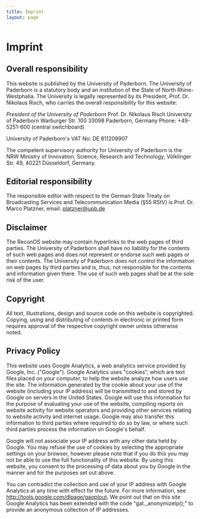 ```yaml
---
title: Imprint
layout: page
---
```

# Imprint

## Overall responsibility

This website is published by the University of Paderborn. The
University of Paderborn is a statutory body and an institution
of the State of North Rhine-Westphalia. The University is
legally represented by its President, Prof. Dr. Nikolaus Risch,
who carries the overall responsibility for this website:

*President of the University of Paderborn*
Prof. Dr. Nikolaus Risch
University of Paderborn
Warburger Str. 100
33098 Paderborn, Germany
Phone: +49-5251-600 (central switchboard)

University of Paderborn's VAT No: DE 811209907

The competent supervisory authority for University of Paderborn
is the NRW Ministry of Innovation, Science, Research and Technology,
Völklinger Str. 49, 40221 Düsseldorf, Germany.

## Editorial responsibility

The responsible editor with respect to the German State Treaty on
Broadcasting Services and Telecommunication Media (§55 RStV)
is Prof. Dr. Marco Platzner, email: platzner@upb.de

## Disclaimer

The ReconOS website may contain hyperlinks to the web pages of
third parties. The University of Paderborn shall have no liability
for the contents of such web pages and does not represent or endorse
such web pages or their contents. The University of Paderborn does
not control the information on web pages by third parties and is, thus,
not responsible for the contents and information given there.
The use of such web pages shall be at the sole risk of the user.

## Copyright

All text, illustrations, design and source code on this website is
copyrighted. Copying, using and distributing of contents in electronic
or printed form requires approval of the respective copyright owner unless
otherwise noted.

## Privacy Policy

This website uses Google Analytics, a web analytics service provided by
Google, Inc. ("Google"). Google Analytics uses "cookies", which are
text files placed on your computer, to help the website analyze how users
use the site. The information generated by the cookie about your use of the
website (including your IP address) will be transmitted to and stored by
Google on servers in the United States. Google will use this information
for the purpose of evaluating your use of the website, compiling reports
on website activity for website operators and providing other services
relating to website activity and internet usage. Google may also transfer
this information to third parties where required to do so by law, or where
such third parties process the information on Google's behalf.

Google will not associate your IP address with any other data held by Google.
You may refuse the use of cookies by selecting the appropriate settings on
your browser, however please note that if you do this you may not be able to
use the full functionality of this website. By using this website, you
consent to the processing of data about you by Google in the manner and
for the purposes set out above.

You can contradict the collection and use of your IP address with Google
Analytics at any time with effect for the future. For more information,
see http://tools.google.com/dlpage/gaoptout. We point out that on this site
Google Analytics has been extended with the code "gat._anonymizeIp();" to
provide an anonymous collection of IP addresses.
